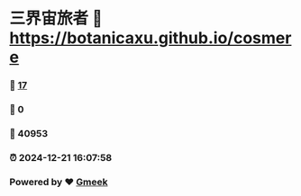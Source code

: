 # 三界宙旅者 :link: https://botanicaxu.github.io/cosmere 
### :page_facing_up: [17](https://botanicaxu.github.io/cosmere/tag.html) 
### :speech_balloon: 0 
### :hibiscus: 40953 
### :alarm_clock: 2024-12-21 16:07:58 
### Powered by :heart: [Gmeek](https://github.com/Meekdai/Gmeek)
